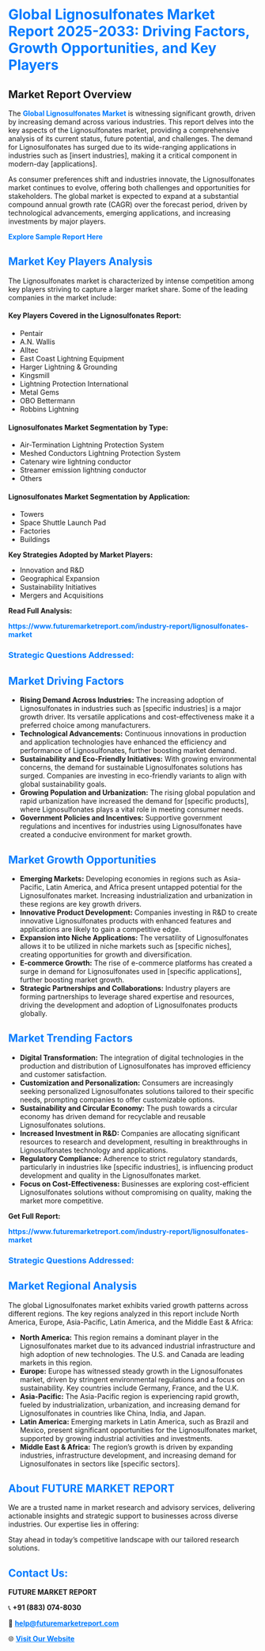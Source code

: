 <h1 style="color: #007BFF;">Global Lignosulfonates Market Report 2025-2033: Driving Factors, Growth Opportunities, and Key Players</h1>

<section id="overview">
<h2>Market Report Overview</h2>
<p>The <a href="https://www.futuremarketreport.com/industry-report/lignosulfonates-market" style="color: #007BFF; text-decoration: none;"><strong>Global Lignosulfonates Market</strong></a> is witnessing significant growth, driven by increasing demand across various industries. This report delves into the key aspects of the Lignosulfonates market, providing a comprehensive analysis of its current status, future potential, and challenges. The demand for Lignosulfonates has surged due to its wide-ranging applications in industries such as [insert industries], making it a critical component in modern-day [applications].</p>
<p>As consumer preferences shift and industries innovate, the Lignosulfonates market continues to evolve, offering both challenges and opportunities for stakeholders. The global market is expected to expand at a substantial compound annual growth rate (CAGR) over the forecast period, driven by technological advancements, emerging applications, and increasing investments by major players.</p>
</section>

<section id="overview">
<p><a href="https://www.futuremarketreport.com/request-sample/reportId=34781" style="color: #007BFF; text-decoration: none;"><strong>Explore Sample Report Here</strong></a></p>
</section>

<section id="key-players">
<h2 style="color: #007BFF;">Market Key Players Analysis</h2>
<p>The Lignosulfonates market is characterized by intense competition among key players striving to capture a larger market share. Some of the leading companies in the market include:</p>
<h4>Key Players Covered in the Lignosulfonates Report:</h4>
<ul><li>Pentair</li><li>A.N. Wallis</li><li>Alltec</li><li>East Coast Lightning Equipment</li><li>Harger Lightning &amp; Grounding</li><li>Kingsmill</li><li>Lightning Protection International</li><li>Metal Gems</li><li>OBO Bettermann</li><li>Robbins Lightning</li></ul>
<h4>Lignosulfonates Market Segmentation by Type:</h4>
<ul><li>Air-Termination Lightning Protection System</li><li>Meshed Conductors Lightning Protection System</li><li>Catenary wire lightning conductor</li><li>Streamer emission lightning conductor</li><li>Others</li></ul>

<h4>Lignosulfonates Market Segmentation by Application:</h4>
<ul><li>Towers</li><li>Space Shuttle Launch Pad</li><li>Factories</li><li>Buildings</li></ul>
<p><strong>Key Strategies Adopted by Market Players:</strong></p>
<ul>
<li>Innovation and R&D</li>
<li>Geographical Expansion</li>
<li>Sustainability Initiatives</li>
<li>Mergers and Acquisitions</li>
</ul>
</section>

<section>
<p><strong>Read Full Analysis: </strong></p><a href="https://www.futuremarketreport.com/industry-report/lignosulfonates-market" style="color: #007BFF; text-decoration: none;"><strong>https://www.futuremarketreport.com/industry-report/lignosulfonates-market</strong></a>
<h3 style="color: #007BFF;">Strategic Questions Addressed:</h3>
</section>

<section id="driving-factors">
<h2 style="color: #007BFF;">Market Driving Factors</h2>
<ul>
<li><strong>Rising Demand Across Industries:</strong> The increasing adoption of Lignosulfonates in industries such as [specific industries] is a major growth driver. Its versatile applications and cost-effectiveness make it a preferred choice among manufacturers.</li>
<li><strong>Technological Advancements:</strong> Continuous innovations in production and application technologies have enhanced the efficiency and performance of Lignosulfonates, further boosting market demand.</li>
<li><strong>Sustainability and Eco-Friendly Initiatives:</strong> With growing environmental concerns, the demand for sustainable Lignosulfonates solutions has surged. Companies are investing in eco-friendly variants to align with global sustainability goals.</li>
<li><strong>Growing Population and Urbanization:</strong> The rising global population and rapid urbanization have increased the demand for [specific products], where Lignosulfonates plays a vital role in meeting consumer needs.</li>
<li><strong>Government Policies and Incentives:</strong> Supportive government regulations and incentives for industries using Lignosulfonates have created a conducive environment for market growth.</li>
</ul>
</section>

<section id="growth-opportunities">
<h2 style="color: #007BFF;">Market Growth Opportunities</h2>
<ul>
<li><strong>Emerging Markets:</strong> Developing economies in regions such as Asia-Pacific, Latin America, and Africa present untapped potential for the Lignosulfonates market. Increasing industrialization and urbanization in these regions are key growth drivers.</li>
<li><strong>Innovative Product Development:</strong> Companies investing in R&D to create innovative Lignosulfonates products with enhanced features and applications are likely to gain a competitive edge.</li>
<li><strong>Expansion into Niche Applications:</strong> The versatility of Lignosulfonates allows it to be utilized in niche markets such as [specific niches], creating opportunities for growth and diversification.</li>
<li><strong>E-commerce Growth:</strong> The rise of e-commerce platforms has created a surge in demand for Lignosulfonates used in [specific applications], further boosting market growth.</li>
<li><strong>Strategic Partnerships and Collaborations:</strong> Industry players are forming partnerships to leverage shared expertise and resources, driving the development and adoption of Lignosulfonates products globally.</li>
</ul>
</section>

<section id="trending-factors">
<h2 style="color: #007BFF;">Market Trending Factors</h2>
<ul>
<li><strong>Digital Transformation:</strong> The integration of digital technologies in the production and distribution of Lignosulfonates has improved efficiency and customer satisfaction.</li>
<li><strong>Customization and Personalization:</strong> Consumers are increasingly seeking personalized Lignosulfonates solutions tailored to their specific needs, prompting companies to offer customizable options.</li>
<li><strong>Sustainability and Circular Economy:</strong> The push towards a circular economy has driven demand for recyclable and reusable Lignosulfonates solutions.</li>
<li><strong>Increased Investment in R&D:</strong> Companies are allocating significant resources to research and development, resulting in breakthroughs in Lignosulfonates technology and applications.</li>
<li><strong>Regulatory Compliance:</strong> Adherence to strict regulatory standards, particularly in industries like [specific industries], is influencing product development and quality in the Lignosulfonates market.</li>
<li><strong>Focus on Cost-Effectiveness:</strong> Businesses are exploring cost-efficient Lignosulfonates solutions without compromising on quality, making the market more competitive.</li>
</ul>
</section>

<section>
<p><strong>Get Full Report: </strong></p><a href="https://www.futuremarketreport.com/industry-report/lignosulfonates-market" style="color: #007BFF; text-decoration: none;"><strong>https://www.futuremarketreport.com/industry-report/lignosulfonates-market</strong></a>
<h3 style="color: #007BFF;">Strategic Questions Addressed:</h3>
</section>


<section id="regional-analysis">
<h2 style="color: #007BFF;">Market Regional Analysis</h2>
<p>The global Lignosulfonates market exhibits varied growth patterns across different regions. The key regions analyzed in this report include North America, Europe, Asia-Pacific, Latin America, and the Middle East & Africa:</p>
<ul>
<li><strong>North America:</strong> This region remains a dominant player in the Lignosulfonates market due to its advanced industrial infrastructure and high adoption of new technologies. The U.S. and Canada are leading markets in this region.</li>
<li><strong>Europe:</strong> Europe has witnessed steady growth in the Lignosulfonates market, driven by stringent environmental regulations and a focus on sustainability. Key countries include Germany, France, and the U.K.</li>
<li><strong>Asia-Pacific:</strong> The Asia-Pacific region is experiencing rapid growth, fueled by industrialization, urbanization, and increasing demand for Lignosulfonates in countries like China, India, and Japan.</li>
<li><strong>Latin America:</strong> Emerging markets in Latin America, such as Brazil and Mexico, present significant opportunities for the Lignosulfonates market, supported by growing industrial activities and investments.</li>
<li><strong>Middle East & Africa:</strong> The region’s growth is driven by expanding industries, infrastructure development, and increasing demand for Lignosulfonates in sectors like [specific sectors].</li>
</ul>
</section>

<footer>
<h2 style="color: #007BFF;">About FUTURE MARKET REPORT</h2>
<p>We are a trusted name in market research and advisory services, delivering actionable insights and strategic support to businesses across diverse industries. Our expertise lies in offering:</p>

<p>Stay ahead in today’s competitive landscape with our tailored research solutions.</p>

<h2 style="color: #007BFF;">Contact Us:</h2>
<p><strong>FUTURE MARKET REPORT</strong></p>
<p>📞 <strong>+91 (883) 074-8030</strong></p>
<p>📧 <strong><a href="mailto:help@futuremarketreport.com" style="color: #007BFF;">help@futuremarketreport.com</a></strong></p>
<p>🌐 <strong><a href="https://www.futuremarketreport.com/" style="color: #007BFF;">Visit Our Website</a></strong></p>
</footer>